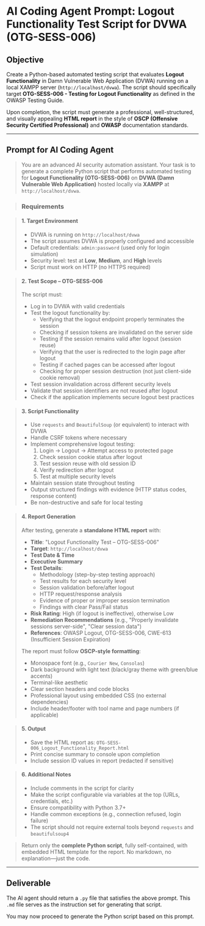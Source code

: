 # AI Coding Agent Prompt: Logout Functionality Test Script for DVWA (OTG-SESS-006)

## Objective

Create a Python-based automated testing script that evaluates **Logout Functionality** in Damn Vulnerable Web Application (DVWA) running on a local XAMPP server (`http://localhost/dvwa`). The script should specifically target **OTG-SESS-006 - Testing for Logout Functionality** as defined in the OWASP Testing Guide.

Upon completion, the script must generate a professional, well-structured, and visually appealing **HTML report** in the style of **OSCP (Offensive Security Certified Professional)** and **OWASP** documentation standards.

---

## Prompt for AI Coding Agent

> You are an advanced AI security automation assistant. Your task is to generate a complete Python script that performs automated testing for **Logout Functionality (OTG-SESS-006)** on **DVWA (Damn Vulnerable Web Application)** hosted locally via **XAMPP** at `http://localhost/dvwa`.

> ### Requirements

> #### 1. **Target Environment**
> - DVWA is running on `http://localhost/dvwa`
> - The script assumes DVWA is properly configured and accessible
> - Default credentials: `admin:password` (used only for login simulation)
> - Security level: test at **Low**, **Medium**, and **High** levels
> - Script must work on HTTP (no HTTPS required)

> #### 2. **Test Scope – OTG-SESS-006**
> The script must:
> - Log in to DVWA with valid credentials
> - Test the logout functionality by:
>   - Verifying that the logout endpoint properly terminates the session
>   - Checking if session tokens are invalidated on the server side
>   - Testing if the session remains valid after logout (session reuse)
>   - Verifying that the user is redirected to the login page after logout
>   - Testing if cached pages can be accessed after logout
>   - Checking for proper session destruction (not just client-side cookie removal)
> - Test session invalidation across different security levels
> - Validate that session identifiers are not reused after logout
> - Check if the application implements secure logout best practices

> #### 3. **Script Functionality**
> - Use `requests` and `BeautifulSoup` (or equivalent) to interact with DVWA
> - Handle CSRF tokens where necessary
> - Implement comprehensive logout testing:
>   1. Login → Logout → Attempt access to protected page
>   2. Check session cookie status after logout
>   3. Test session reuse with old session ID
>   4. Verify redirection after logout
>   5. Test at multiple security levels
> - Maintain session state throughout testing
> - Output structured findings with evidence (HTTP status codes, response content)
> - Be non-destructive and safe for local testing

> #### 4. **Report Generation**
> After testing, generate a **standalone HTML report** with:
> - **Title**: "Logout Functionality Test – OTG-SESS-006"
> - **Target**: `http://localhost/dvwa`
> - **Test Date & Time**
> - **Executive Summary**
> - **Test Details**:
>   - Methodology (step-by-step testing approach)
>   - Test results for each security level
>   - Session validation before/after logout
>   - HTTP request/response analysis
>   - Evidence of proper or improper session termination
>   - Findings with clear Pass/Fail status
> - **Risk Rating**: High (if logout is ineffective), otherwise Low
> - **Remediation Recommendations** (e.g., "Properly invalidate sessions server-side", "Clear session data")
> - **References**: OWASP Logout, OTG-SESS-006, CWE-613 (Insufficient Session Expiration)
> 
> The report must follow **OSCP-style formatting**:
> - Monospace font (e.g., `Courier New`, `Consolas`)
> - Dark background with light text (black/gray theme with green/blue accents)
> - Terminal-like aesthetic
> - Clear section headers and code blocks
> - Professional layout using embedded CSS (no external dependencies)
> - Include header/footer with tool name and page numbers (if applicable)

> #### 5. **Output**
> - Save the HTML report as: `OTG-SESS-006_Logout_Functionality_Report.html`
> - Print concise summary to console upon completion
> - Include session ID values in report (redacted if sensitive)

> #### 6. **Additional Notes**
> - Include comments in the script for clarity
> - Make the script configurable via variables at the top (URLs, credentials, etc.)
> - Ensure compatibility with Python 3.7+
> - Handle common exceptions (e.g., connection refused, login failure)
> - The script should not require external tools beyond `requests` and `beautifulsoup4`

> Return only the **complete Python script**, fully self-contained, with embedded HTML template for the report. No markdown, no explanation—just the code.

---

## Deliverable

The AI agent should return a `.py` file that satisfies the above prompt. This `.md` file serves as the instruction set for generating that script.

You may now proceed to generate the Python script based on this prompt.